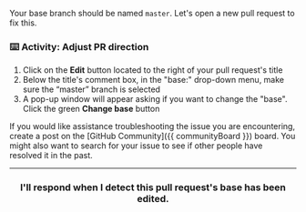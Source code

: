 Your base branch should be named `master`. Let's open a new pull request to fix this.

### :keyboard: Activity: Adjust PR direction

1. Click on the **Edit** button located to the right of your pull request's title
1. Below the title's comment box, in the "base:" drop-down menu, make sure the “master” branch is selected
1. A pop-up window will appear asking if you want to change the "base". Click the green **Change base** button

If you would like assistance troubleshooting the issue you are encountering, create a post on the [GitHub Community]({{ communityBoard }}) board. You might also want to search for your issue to see if other people have resolved it in the past.

<hr>
<h3 align="center">I'll respond when I detect this pull request's base has been edited.</h3>
